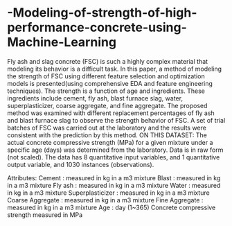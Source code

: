 # -Modeling-of-strength-of-high-performance-concrete-using-Machine-Learning

Fly ash and slag concrete (FSC) is such a highly complex material that modeling its 
behavior is a difficult task. In this paper, a method of modeling the strength of FSC using 
different feature selection and optimization models is presented(using comprehensive EDA and feature engineering techniques).
The strength is a function of age and ingredients. These ingredients include cement, fly ash, blast furnace slag, water, 
superplasticizer, coarse aggregate, and fine aggregate. The proposed method was 
examined with different replacement percentages of fly ash and blast furnace slag to 
observe the strength behavior of FSC. A set of trial batches of FSC was carried out at 
the laboratory and the results were consistent with the prediction by this method.
ON THIS DATASET:
The actual concrete compressive strength (MPa) for
a given mixture under a specific age (days) was determined from the laboratory.
Data is in raw form (not scaled). The data has 8 quantitative input variables,
and 1 quantitative output variable, and 1030 instances (observations).

Attributes:
Cement : measured in kg in a m3 mixture
Blast : measured in kg in a m3 mixture
Fly ash : measured in kg in a m3 mixture
Water : measured in kg in a m3 mixture
Superplasticizer : measured in kg in a m3 mixture
Coarse Aggregate : measured in kg in a m3 mixture
Fine Aggregate : measured in kg in a m3 mixture
Age : day (1~365)
Concrete compressive strength measured in MPa
